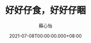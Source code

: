 ---
issue: 436
title: 好好仔食，好好仔睏
author: 蘇心怡
date: 2021-07-08T00:00:00.000+08:00
topic: 生活
difficulty: 1
wikidata: Q131449291
wikidata_link: https://www.wikidata.org/wiki/Q131449291
author_wikidata_link: https://www.wikidata.org/wiki/Q131448487
author_wikidata: Q131448487
---